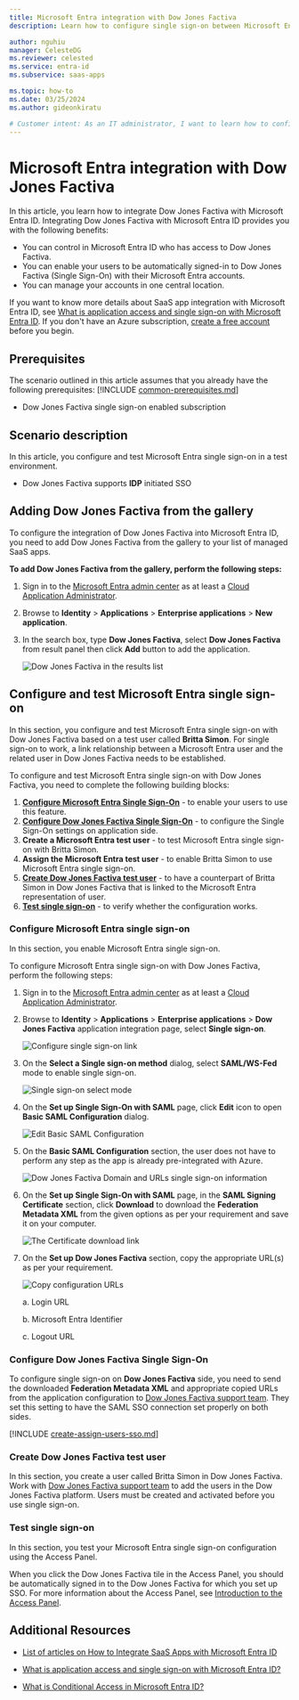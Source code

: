 ```yaml
---
title: Microsoft Entra integration with Dow Jones Factiva
description: Learn how to configure single sign-on between Microsoft Entra ID and Dow Jones Factiva.

author: nguhiu
manager: CelesteDG
ms.reviewer: celested
ms.service: entra-id
ms.subservice: saas-apps

ms.topic: how-to
ms.date: 03/25/2024
ms.author: gideonkiratu

# Customer intent: As an IT administrator, I want to learn how to configure single sign-on between Microsoft Entra ID and Dow Jones Factiva so that I can control who has access to Dow Jones Factiva, enable automatic sign-in with Microsoft Entra accounts, and manage my accounts in one central location.
---
```

# Microsoft Entra integration with Dow Jones Factiva

In this article,  you learn how to integrate Dow Jones Factiva with Microsoft Entra ID.
Integrating Dow Jones Factiva with Microsoft Entra ID provides you with the following benefits:

* You can control in Microsoft Entra ID who has access to Dow Jones Factiva.
* You can enable your users to be automatically signed-in to Dow Jones Factiva (Single Sign-On) with their Microsoft Entra accounts.
* You can manage your accounts in one central location.

If you want to know more details about SaaS app integration with Microsoft Entra ID, see [What is application access and single sign-on with Microsoft Entra ID](~/identity/enterprise-apps/what-is-single-sign-on.md).
If you don't have an Azure subscription, [create a free account](https://azure.microsoft.com/free/) before you begin.

## Prerequisites
The scenario outlined in this article assumes that you already have the following prerequisites:
[!INCLUDE [common-prerequisites.md](~/identity/saas-apps/includes/common-prerequisites.md)]
* Dow Jones Factiva single sign-on enabled subscription

## Scenario description

In this article,  you configure and test Microsoft Entra single sign-on in a test environment.

* Dow Jones Factiva supports **IDP** initiated SSO

## Adding Dow Jones Factiva from the gallery

To configure the integration of Dow Jones Factiva into Microsoft Entra ID, you need to add Dow Jones Factiva from the gallery to your list of managed SaaS apps.

**To add Dow Jones Factiva from the gallery, perform the following steps:**

1. Sign in to the [Microsoft Entra admin center](https://entra.microsoft.com) as at least a [Cloud Application Administrator](~/identity/role-based-access-control/permissions-reference.md#cloud-application-administrator).
1. Browse to **Identity** > **Applications** > **Enterprise applications** > **New application**.
1. In the search box, type **Dow Jones Factiva**, select **Dow Jones Factiva** from result panel then click **Add** button to add the application.

	 ![Dow Jones Factiva in the results list](common/search-new-app.png)

<a name='configure-and-test-azure-ad-single-sign-on'></a>

## Configure and test Microsoft Entra single sign-on

In this section, you configure and test Microsoft Entra single sign-on with Dow Jones Factiva based on a test user called **Britta Simon**.
For single sign-on to work, a link relationship between a Microsoft Entra user and the related user in Dow Jones Factiva needs to be established.

To configure and test Microsoft Entra single sign-on with Dow Jones Factiva, you need to complete the following building blocks:

1. **[Configure Microsoft Entra Single Sign-On](#configure-azure-ad-single-sign-on)** - to enable your users to use this feature.
2. **[Configure Dow Jones Factiva Single Sign-On](#configure-dow-jones-factiva-single-sign-on)** - to configure the Single Sign-On settings on application side.
3. **Create a Microsoft Entra test user** - to test Microsoft Entra single sign-on with Britta Simon.
4. **Assign the Microsoft Entra test user** - to enable Britta Simon to use Microsoft Entra single sign-on.
5. **[Create Dow Jones Factiva test user](#create-dow-jones-factiva-test-user)** - to have a counterpart of Britta Simon in Dow Jones Factiva that is linked to the Microsoft Entra representation of user.
6. **[Test single sign-on](#test-single-sign-on)** - to verify whether the configuration works.

<a name='configure-azure-ad-single-sign-on'></a>

### Configure Microsoft Entra single sign-on

In this section, you enable Microsoft Entra single sign-on.

To configure Microsoft Entra single sign-on with Dow Jones Factiva, perform the following steps:

1. Sign in to the [Microsoft Entra admin center](https://entra.microsoft.com) as at least a [Cloud Application Administrator](~/identity/role-based-access-control/permissions-reference.md#cloud-application-administrator).
1. Browse to **Identity** > **Applications** > **Enterprise applications** > **Dow Jones Factiva** application integration page, select **Single sign-on**.

    ![Configure single sign-on link](common/select-sso.png)

1. On the **Select a Single sign-on method** dialog, select **SAML/WS-Fed** mode to enable single sign-on.

    ![Single sign-on select mode](common/select-saml-option.png)

1. On the **Set up Single Sign-On with SAML** page, click **Edit** icon to open **Basic SAML Configuration** dialog.

	![Edit Basic SAML Configuration](common/edit-urls.png)

1. On the **Basic SAML Configuration** section, the user does not have to perform any step as the app is already pre-integrated with Azure.

    ![Dow Jones Factiva Domain and URLs single sign-on information](common/preintegrated.png)

1. On the **Set up Single Sign-On with SAML** page, in the **SAML Signing Certificate** section, click **Download** to download the **Federation Metadata XML** from the given options as per your requirement and save it on your computer.

	![The Certificate download link](common/metadataxml.png)

6. On the **Set up Dow Jones Factiva** section, copy the appropriate URL(s) as per your requirement.

	![Copy configuration URLs](common/copy-configuration-urls.png)

	a. Login URL

	b. Microsoft Entra Identifier

	c. Logout URL

### Configure Dow Jones Factiva Single Sign-On

To configure single sign-on on **Dow Jones Factiva** side, you need to send the downloaded **Federation Metadata XML** and appropriate copied URLs from the application configuration to [Dow Jones Factiva support team](https://www.dowjones.com/contact/). They set this setting to have the SAML SSO connection set properly on both sides.

<a name='create-an-azure-ad-test-user'></a>

[!INCLUDE [create-assign-users-sso.md](~/identity/saas-apps/includes/create-assign-users-sso.md)]

### Create Dow Jones Factiva test user

In this section, you create a user called Britta Simon in Dow Jones Factiva. Work with [Dow Jones Factiva support team](https://www.dowjones.com/contact/) to add the users in the Dow Jones Factiva platform. Users must be created and activated before you use single sign-on.

### Test single sign-on 

In this section, you test your Microsoft Entra single sign-on configuration using the Access Panel.

When you click the Dow Jones Factiva tile in the Access Panel, you should be automatically signed in to the Dow Jones Factiva for which you set up SSO. For more information about the Access Panel, see [Introduction to the Access Panel](https://support.microsoft.com/account-billing/sign-in-and-start-apps-from-the-my-apps-portal-2f3b1bae-0e5a-4a86-a33e-876fbd2a4510).

## Additional Resources

- [List of articles on How to Integrate SaaS Apps with Microsoft Entra ID](./tutorial-list.md)

- [What is application access and single sign-on with Microsoft Entra ID?](~/identity/enterprise-apps/what-is-single-sign-on.md)

- [What is Conditional Access in Microsoft Entra ID?](~/identity/conditional-access/overview.md)

